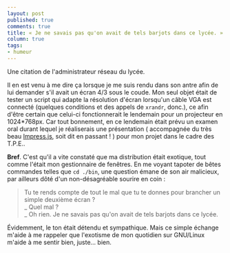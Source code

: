 ```yaml
---
layout: post
published: true
comments: true
title: « Je ne savais pas qu'on avait de tels barjots dans ce lycée. »
column: true
tags:
- humeur
---
```

Une citation de l'administrateur réseau du lycée.

Il en est venu à me dire ça lorsque je me suis rendu dans son antre afin de lui demander s'il avait un écran 4/3 sous le coude. Mon seul objet était de tester un script qui adapte la résolution d'écran lorsqu'un câble VGA est connecté (quelques conditions et des appels de `xrandr`, donc.), ce afin d'être certain que celui-ci fonctionnerait le lendemain pour un projecteur en 1024\*768px.
Car tout bonnement, en ce lendemain était prévu un examen oral durant lequel je réaliserais une présentation ( accompagnée du très beau [Impress.js](http://bartaz.github.io/impress.js "Un framework HTML5 pour des présentations originales et modernes"), soit dit en passant ! ) pour mon projet dans le cadre des T.P.E..

**Bref**. C'est qu'il a vite constaté que ma distribution était exotique, tout comme l'était mon gestionnaire de fenêtres. En me voyant tapoter de bêtes commandes telles que `cd ./bin`, une question émane de son air malicieux, par ailleurs dôté d'un non-désagréable sourire en coin :  

> Tu te rends compte de tout le mal que tu te donnes pour brancher un simple deuxième écran ?  
> \_ Quel mal ?  
> \_ Oh rien. Je ne savais pas qu'on avait de tels barjots dans ce lycée.

Évidemment, le ton était détendu et sympathique. Mais ce simple échange m'aide à me rappeler que l'exotisme de mon quotidien sur GNU/Linux m'aide à me sentir bien, juste… bien.
